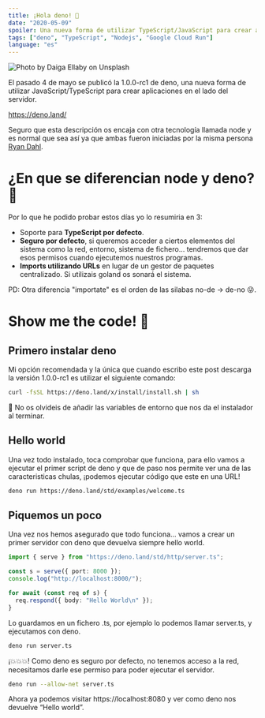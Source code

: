 ```yaml
---
title: ¡Hola deno! 🦕
date: "2020-05-09"
spoiler: Una nueva forma de utilizar TypeScript/JavaScript para crear aplicaciones en el lado del servidor más seguras.
tags: ["deno", "TypeScript", "Nodejs", "Google Cloud Run"]
language: "es"
---
```


![Photo by Daiga Ellaby on Unsplash](/img/hello-deno.jpeg)

El pasado 4 de mayo se publicó la 1.0.0-rc1 de deno, una nueva forma de utilizar JavaScript/TypeScript para crear aplicaciones en el lado del servidor.

https://deno.land/

Seguro que esta descripción os encaja con otra tecnología llamada node y es normal que sea así ya que ambas fueron iniciadas por la misma persona [Ryan Dahl](https://en.wikipedia.org/wiki/Ryan_Dahl).

# ¿En que se diferencian node y deno? 🤔

Por lo que he podido probar estos días yo lo resumiria en 3:

- Soporte para **TypeScript por defecto**.
- **Seguro por defecto**, si queremos acceder a ciertos elementos del sistema como la red, entorno, sistema de fichero… tendremos que dar esos permisos cuando ejecutemos nuestros programas.
- **Imports utilizando URLs** en lugar de un gestor de paquetes centralizado. Si utilizais goland os sonará el sistema.

PD: Otra diferencia "importate" es el orden de las silabas no-de -> de-no 😜.

# Show me the code! 😬

## Primero instalar deno

Mi opción recomendada y la única que cuando escribo este post descarga la versión 1.0.0-rc1 es utilizar el siguiente comando:

```sh
curl -fsSL https://deno.land/x/install/install.sh | sh
```

👀 No os olvideis de añadir las variables de entorno que nos da el instalador al terminar.

## Hello world

Una vez todo instalado, toca comprobar que funciona, para ello vamos a ejecutar el primer script de deno y que de paso nos permite ver una de las caracteristicas chulas, ¡podemos ejecutar código que este en una URL!

```sh
deno run https://deno.land/std/examples/welcome.ts
```

## Piquemos un poco

Una vez nos hemos asegurado que todo funciona… vamos a crear un primer servidor con deno que devuelva siempre hello world.

```typescript
import { serve } from "https://deno.land/std/http/server.ts";

const s = serve({ port: 8000 });
console.log("http://localhost:8000/");

for await (const req of s) {
  req.respond({ body: "Hello World\n" });
}
```

Lo guardamos en un fichero .ts, por ejemplo lo podemos llamar server.ts, y ejecutamos con deno.

```sh
deno run server.ts
```

¡💥💥💥! Como deno es seguro por defecto, no tenemos acceso a la red, necesitamos darle ese permiso para poder ejecutar el servidor.

```sh
deno run --allow-net server.ts
```

Ahora ya podemos visitar https://localhost:8080 y ver como deno nos devuelve “Hello world”.
